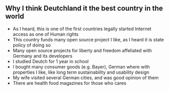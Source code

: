 

Why I think Deutchland it the best country in the world
---

- As I heard, this is one of the first countries legally started Internet access as one of Human rights
- This country funds many open source project I like, as I heard it is state policy of doing so
- Many open source projects for liberty and freedom affeliated with Germany and its developers
- I studied Deutch for 1 year in school
- I bought many consumer goods (e.g. Bayer), German where with properties I like, like long term sustainability and usability design
- My wife visited several German cities, and was good opinion of them
- There are health food magazines for those who cares
